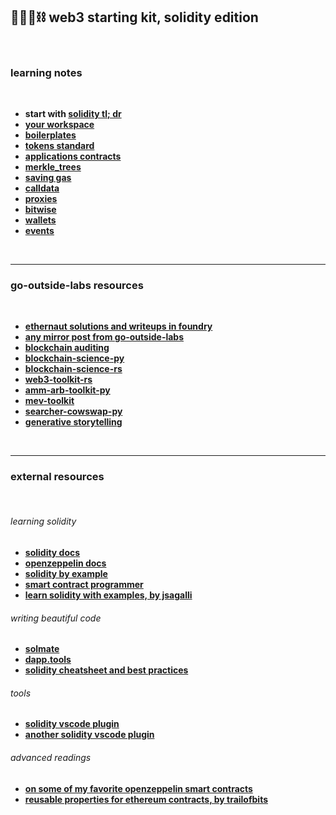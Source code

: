 ## 🥷🏻🛵⛓️ web3 starting kit, solidity edition


<br>

### learning notes

<br>

* **start with [solidity tl; dr](basic_knowledge)**
* **[your workspace](basic_knowledge/workspace)**
* **[boilerplates](basic_knowledge/boilerplates)**
* **[tokens standard](basic_knowledge/token_standards)**
* **[applications contracts](advanced_knowledge/applications_contracts)**
* **[merkle_trees](advanced_knowledge/merkle_trees)**
* **[saving gas](advanced_knowledge/saving_gas)**
* **[calldata](advanced_knowledge/calldata)**
* **[proxies](advanced_knowledge/proxies)**
* **[bitwise](advanced_knowledge/bitwise)**
* **[wallets](advanced_knowledge/wallets)**
* **[events](advanced_knowledge/events)**

<br>

---

### go-outside-labs resources

<br>

* **[ethernaut solutions and writeups in foundry](https://github.com/go-outside-labs/ethernaut-foundry-writeups-sol)**
* **[any mirror post from go-outside-labs](https://mirror.xyz/go-outside.eth)**
* **[blockchain auditing](https://github.com/go-outside-labs/blockchain-auditing)**
* **[blockchain-science-py](https://github.com/go-outside-labs/blockchain-science-py)**
* **[blockchain-science-rs](https://github.com/go-outside-labs/blockchain-science-rs)**
* **[web3-toolkit-rs](https://github.com/go-outside-labs/web3-toolkit-rs)**
* **[amm-arb-toolkit-py](https://github.com/go-outside-labs/amm-arb-toolkit-py)**
* **[mev-toolkit](https://github.com/go-outside-labs/mev-toolkit)**
* **[searcher-cowswap-py](https://github.com/go-outside-labs/searcher-cowswap-py)**
* **[generative storytelling](https://github.com/go-outside-labs/generative-sol)**

  
<br>

---

### external resources

<br>

###### learning solidity

* **[solidity docs](https://docs.soliditylang.org/en/v0.8.12/)**
* **[openzeppelin docs](https://docs.openzeppelin.com/)**
* **[solidity by example](https://solidity-by-example.org/)**
* **[smart contract programmer](https://www.youtube.com/channel/UCJWh7F3AFyQ_x01VKzr9eyA)**
* **[learn solidity with examples, by jsagalli](https://github.com/James-Sangalli/learn-solidity-with-examples)**



###### writing beautiful code

* **[solmate](https://github.com/transmissions11/solmate/)**
* **[dapp.tools](https://dapp.tools/)**
* **[solidity cheatsheet and best practices](https://github.com/manojpramesh/solidity-cheatsheet)**


###### tools

* **[solidity vscode plugin](https://marketplace.visualstudio.com/items?itemName=tintinweb.solidity-visual-auditor)**
* **[another solidity vscode plugin](https://marketplace.visualstudio.com/items?itemName=JuanBlanco.solidity)**


###### advanced readings

* **[on some of my favorite openzeppelin smart contracts](https://mirror.xyz/go-outside.eth/7Q5DK8cZNZ5CP6ThJjEithPvjgckA24D2wb-j0Ps5-I)**
* **[reusable properties for ethereum contracts, by trailofbits](https://blog.trailofbits.com/2023/02/27/reusable-properties-ethereum-contracts-echidna/)**
